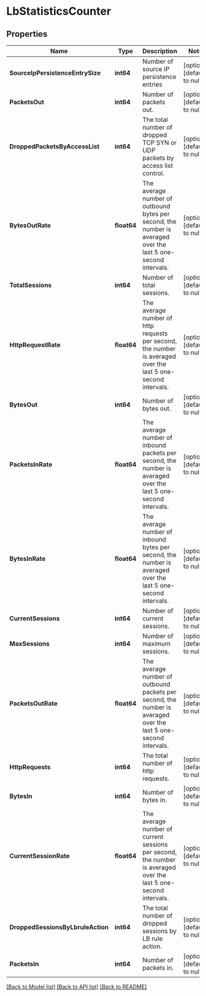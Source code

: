 # LbStatisticsCounter

## Properties
Name | Type | Description | Notes
------------ | ------------- | ------------- | -------------
**SourceIpPersistenceEntrySize** | **int64** | Number of source IP persistence entries | [optional] [default to null]
**PacketsOut** | **int64** | Number of packets out. | [optional] [default to null]
**DroppedPacketsByAccessList** | **int64** | The total number of dropped TCP SYN or UDP packets by access list control.  | [optional] [default to null]
**BytesOutRate** | **float64** | The average number of outbound bytes per second, the number is averaged over the last 5 one-second intervals.  | [optional] [default to null]
**TotalSessions** | **int64** | Number of total sessions. | [optional] [default to null]
**HttpRequestRate** | **float64** | The average number of http requests per second, the number is averaged over the last 5 one-second intervals.  | [optional] [default to null]
**BytesOut** | **int64** | Number of bytes out. | [optional] [default to null]
**PacketsInRate** | **float64** | The average number of inbound packets per second, the number is averaged over the last 5 one-second intervals.  | [optional] [default to null]
**BytesInRate** | **float64** | The average number of inbound bytes per second, the number is averaged over the last 5 one-second intervals.  | [optional] [default to null]
**CurrentSessions** | **int64** | Number of current sessions. | [optional] [default to null]
**MaxSessions** | **int64** | Number of maximum sessions. | [optional] [default to null]
**PacketsOutRate** | **float64** | The average number of outbound packets per second, the number is averaged over the last 5 one-second intervals.  | [optional] [default to null]
**HttpRequests** | **int64** | The total number of http requests. | [optional] [default to null]
**BytesIn** | **int64** | Number of bytes in. | [optional] [default to null]
**CurrentSessionRate** | **float64** | The average number of current sessions per second, the number is averaged over the last 5 one-second intervals.  | [optional] [default to null]
**DroppedSessionsByLbruleAction** | **int64** | The total number of dropped sessions by LB rule action.  | [optional] [default to null]
**PacketsIn** | **int64** | Number of packets in. | [optional] [default to null]

[[Back to Model list]](../README.md#documentation-for-models) [[Back to API list]](../README.md#documentation-for-api-endpoints) [[Back to README]](../README.md)

